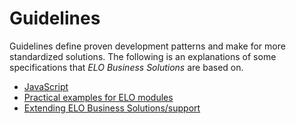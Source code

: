 <h1>Guidelines</h1>
<p>Guidelines define proven development patterns and make for more standardized solutions. The following is an explanations of some specifications that <span
style='font-style:italic'>ELO Business Solutions</span> are based on.</p>
<ul>
<li><a
href="#!/guide/p36_JavaScript"> JavaScript</a></li>
<li><a
href="#!/guide/p37_Praxisbeispiele_f_r_ELO_Module">Practical examples for ELO modules</a></li>
<li><a
href="#!/guide/p8_Erweitern_von_ELO_Business_Solutions__Support">Extending ELO Business Solutions/support</a></li>
</ul>
